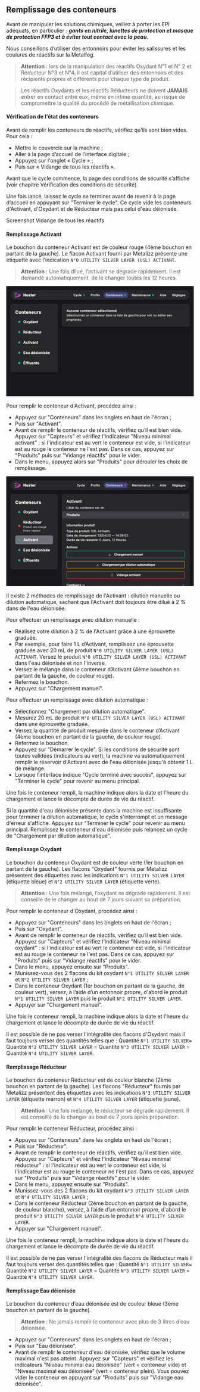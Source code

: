 ## Remplissage des conteneurs

Avant de manipuler les solutions chimiques, veillez à porter les EPI adéquats, en particulier : ***gants en nitrile, lunettes de protection et masque de protection FFP3 et à éviter tout contact avec la peau***.

Nous conseillons d’utiliser des entonnoirs pour éviter les salissures et les coulures de réactifs sur la Metalfog.

> **Attention** : lors de la manipulation des réactifs Oxydant N°1 et N° 2 et Réducteur N°3 et N°4, il est capital d’utiliser des entonnoirs et des récipients  propres et différents pour chaque type de produit.

> Les réactifs Oxydants et les réactifs Réducteurs ne doivent **JAMAIS** entrer en contact entre eux, même en infime quantité, au risque de compromettre la qualité du procédé de métallisation chimique.

#### Vérification de l'état des conteneurs

Avant de remplir les conteneurs de réactifs, vérifiez qu’ils sont bien vides. 
Pour cela :
- Mettre le couvercle sur la machine ;
- Aller à la page d’accueil de l’interface digitale ;
- Appuyez sur l'onglet « Cycle » ;
- Puis sur « Vidange de tous les réactifs ».

Avant que le cycle commence, la page des conditions de sécurité s’affiche (voir chapitre Vérification des conditions de sécurité).

Une fois lancé, laissez le cycle se terminer avant de revenir à la page d’accueil en appuyant sur "Terminer le cycle". Ce cycle vide les conteneurs d'Activant, d'Oxydant et de Réducteur mais pas celui d'eau déionisée.

Screenshot Vidange de tous les réactifs

#### Remplissage Activant

Le bouchon du conteneur Activant est de couleur rouge (4ème bouchon en partant de la gauche). Le flacon Activant fourni par Metalizz présente une étiquette avec l’indication `N°0 UTILITY SILVER LAYER (USL) ACTIVANT`.

>**Attention** : Une fois dilué, l’activant se dégrade rapidement. Il est demandé automatiquement  de le changer toutes les 12 heures.

![Menu Conteneurs](menu_conteneurs.png)

Pour remplir le conteneur d'Activant, procédez ainsi :

 - Appuyez sur "Conteneurs" dans les onglets en haut de l'écran ;
 - Puis sur "Activant".
 - Avant de remplir le conteneur de réactifs, vérifiez qu’il est bien vide. Appuyez sur "Capteurs" et vérifiez l'indicateur "Niveau minimal activant" : si l'indicateur est au vert le conteneur est vide, si l'indicateur est au rouge le conteneur ne l'est pas. Dans ce cas, appuyez sur "Produits" puis sur "Vidange réactifs" pour le vider.
 - Dans le menu, appuyez alors sur "Produits" pour dérouler les choix de remplissage.

![Menu Remplissage Activant](menu_activant.png)

Il existe 2 méthodes de remplissage de l'Activant : dilution manuelle ou dilution automatique, sachant que l'Activant doit toujours être dilué à 2 % dans de l'eau déionisée.

Pour effectuer un remplissage avec dilution manuelle : 
 - Réalisez votre dilution à 2 % de l'Activant grâce à une éprouvette graduée.
 - Par exemple, pour faire 1 L d’Activant, remplissez une éprouvette graduée avec 20 mL de produit `N°0 UTILITY SILVER LAYER (USL) ACTIVANT`. Versez le produit `N°0 UTILITY SILVER LAYER (USL) ACTIVANT` dans l'eau déionisée et non l'inverse.
 - Versez le mélange dans le conteneur d’Activant  (4ème bouchon en partant de la gauche, de couleur rouge).
 - Refermez le bouchon.
 - Appuyez sur "Chargement manuel".

Pour effectuer un remplissage avec dilution automatique : 
 - Sélectionnez "Chargement par dilution automatique".
 - Mesurez 20 mL de produit `N°0 UTILITY SILVER LAYER (USL) ACTIVANT` dans une éprouvette graduée. 
 - Versez la quantité de produit mesurée dans le conteneur d’Activant  (4ème bouchon en partant de la gauche, de couleur rouge).
 - Refermez le bouchon.
 - Appuyez sur "Démarrer le cycle".
 Si les conditions de sécurité sont toutes validées (indicateurs au vert), la machine va automatiquement remplir le réservoir d'Activant avec de l'eau déionisée jusqu'à obtenir 1 L de mélange.
 - Lorsque l'interface indique "Cycle terminé avec succès", appuyez sur "Terminer le cycle" pour revenir au menu principal.

Une fois le conteneur rempli, la machine indique alors la date et l'heure du chargement et lance le décompte de durée de vie du réactif.

Si la quantité d'eau déionisée présente dans la machine est insuffisante pour terminer la dilution automatique, le cycle s'interrompt et un message d'erreur s'affiche. Appuyez sur "Terminer le cycle" pour revenir au menu principal. Remplissez le conteneur d'eau déionisée puis relancez un cycle de "Chargement par dilution automatique".

#### Remplissage Oxydant

Le bouchon du conteneur Oxydant est de couleur verte (1er bouchon en partant de la gauche). Les flacons "Oxydant" fournis par Metalizz présentent des étiquettes avec les indications `N°1 UTILITY SILVER LAYER` (étiquette bleue) et `N°2 UTILITY SILVER LAYER` (étiquette verte).

>**Attention** : Une fois mélangé, l’oxydant se dégrade rapidement. Il est conseillé de le changer au bout de 7 jours suivant sa préparation.



Pour remplir le conteneur d'Oxydant, procédez ainsi :

 - Appuyez sur "Conteneurs" dans les onglets en haut de l'écran ;
 - Puis sur "Oxydant".
 -  Avant de remplir le conteneur de réactifs, vérifiez qu’il est bien vide. Appuyez sur "Capteurs" et vérifiez l'indicateur "Niveau minimal oxydant" : si l'indicateur est au vert le conteneur est vide, si l'indicateur est au rouge le conteneur ne l'est pas. Dans ce cas, appuyez sur "Produits" puis sur "Vidange réactifs" pour le vider.
 - Dans le menu, appuyez ensuite sur "Produits".
 - Munissez-vous des 2 flacons du kit oxydant `N°1 UTILITY SILVER LAYER` et `N°2 UTILITY SILVER LAYER` ;
 - Dans le conteneur Oxydant (1er bouchon en partant de la gauche, de couleur vert), versez, à l’aide d’un entonnoir propre, d'abord le produit `N°1 UTILITY SILVER LAYER` puis le produit `N°2 UTILITY SILVER LAYER`.
 - Appuyer sur "Chargement manuel".

Une fois le conteneur rempli, la machine indique alors la date et l'heure du chargement et lance le décompte de durée de vie du réactif.

Il est possible de ne pas verser l'intégralité des flacons d'Oxydant mais il faut toujours verser des quantités telles que :
Quantité `N°1 UTILITY SILVER`= Quantité `N°2 UTILITY SILVER LAYER` = Quantité `N°3 UTILITY SILVER LAYER` = Quantité `N°4 UTILITY SILVER LAYER`. 

#### Remplissage Réducteur

Le bouchon du conteneur Réducteur est de couleur blanche (2ème bouchon en partant de la gauche). Les flacons "Réducteur" fournis par Metalizz présentent des étiquettes avec les indications `N°3 UTILITY SILVER LAYER` (étiquette marron) et `N°4 UTILITY SILVER LAYER` (étiquette jaune).

>**Attention** : Une fois mélangé, le réducteur se dégrade rapidement. Il est conseillé de le changer au bout de 7 jours après préparation.

Pour remplir le conteneur Réducteur, procédez ainsi :

 - Appuyez sur "Conteneurs" dans les onglets en haut de l'écran ;
 - Puis sur "Réducteur".
 -  Avant de remplir le conteneur de réactifs, vérifiez qu’il est bien vide. Appuyez sur "Capteurs" et vérifiez l'indicateur "Niveau minimal réducteur" : si l'indicateur est au vert le conteneur est vide, si l'indicateur est au rouge le conteneur ne l'est pas. Dans ce cas, appuyez sur "Produits" puis sur "Vidange réactifs" pour le vider.
 - Dans le menu, appuyez ensuite sur "Produits".
 - Munissez-vous des 2 flacons du kit oxydant `N°3 UTILITY SILVER LAYER` et `N°4 UTILITY SILVER LAYER` ;
 - Dans le conteneur Réducteur (2ème bouchon en partant de la gauche, de couleur blanche), versez, à l’aide d’un entonnoir propre, d'abord le produit `N°3 UTILITY SILVER LAYER` puis le produit `N°4 UTILITY SILVER LAYER`.
 - Appuyer sur "Chargement manuel".

Une fois le conteneur rempli, la machine indique alors la date et l'heure du chargement et lance le décompte de durée de vie du réactif.

Il est possible de ne pas verser l'intégralité des flacons de Réducteur mais il faut toujours verser des quantités telles que :
Quantité `N°1 UTILITY SILVER`= Quantité `N°2 UTILITY SILVER LAYER` = Quantité `N°3 UTILITY SILVER LAYER` = Quantité `N°4 UTILITY SILVER LAYER`. 


#### Remplissage Eau déionisée

Le bouchon du conteneur d’eau déionisée est de couleur bleue (3ème bouchon en partant de la gauche).

>**Attention** : Ne jamais remplir le conteneur avec plus de 3 litres d’eau déionisée.

 - Appuyez sur "Conteneurs" dans les onglets en haut de l'écran ;
 - Puis sur "Eau déionisée".
 -  Avant de remplir le conteneur d'eau déionisée, vérifiez que le volume maximal n'est pas atteint. Appuyez sur "Capteurs" et vérifiez les indicateurs "Niveau minimal eau déionisée" (vert = conteneur vide) et "Niveau maximal eau déionisée" (vert = conteneur plein). Vous pouvez vider le conteneur en appuyant sur "Produits" puis sur "Vidange eau déionisée".
